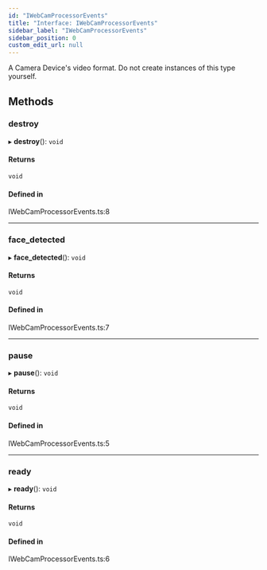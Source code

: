 ```yaml
---
id: "IWebCamProcessorEvents"
title: "Interface: IWebCamProcessorEvents"
sidebar_label: "IWebCamProcessorEvents"
sidebar_position: 0
custom_edit_url: null
---
```


A Camera Device's video format. Do not create instances of this type yourself.

## Methods

### destroy

▸ **destroy**(): `void`

#### Returns

`void`

#### Defined in

IWebCamProcessorEvents.ts:8

___

### face\_detected

▸ **face_detected**(): `void`

#### Returns

`void`

#### Defined in

IWebCamProcessorEvents.ts:7

___

### pause

▸ **pause**(): `void`

#### Returns

`void`

#### Defined in

IWebCamProcessorEvents.ts:5

___

### ready

▸ **ready**(): `void`

#### Returns

`void`

#### Defined in

IWebCamProcessorEvents.ts:6
